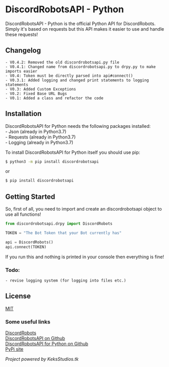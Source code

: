 # DiscordRobotsAPI - Python

DiscordRobotsAPI - Python is the official Python API for DiscordRobots.
Simply it's based on requests but this API makes it easier to use and handle these requests!


## Changelog
	- V0.4.2: Removed the old discordrobotsapi.py file
	- V0.4.1: Changed name from discordrobotsapi.py to drpy.py to make imports easier
	- V0.4: Token must be directly parsed into api#connect()
	- V0.3.1: Added logging and changed print statements to logging statements
	- V0.3: Added Custom Exceptions
	- V0.2: Fixed Base URL Bugs
	- V0.1: Added a class and refactor the code
	


## Installation

DiscordRobotsAPI for Python needs the following packages installed:  
	- Json (already in Python3.7)  
	- Requests (already in Python3.7)  
	- Logging (already in Python3.7)  
  
To install DiscordRobotsAPI for Python itself you should use pip:

```sh
$ python3 -m pip install discordrobotsapi
```

or 

```sh
$ pip install discordrobotsapi
```



## Getting Started

So, first of all, you need to import and create an discordrobotsapi object to use all functions!

```py
from discordrobotsapi.drpy import DiscordRobots

TOKEN = "The Bot Token that your Bot currently has"

api = DiscordRobots()
api.connect(TOKEN)
```

If you run this and nothing is printed in your console then everything is fine!



### Todo:
	- revise logging system (for logging into files etc.)
  
  
## License
[MIT](https://choosealicense.com/licenses/mit/)
  
  
  
### Some useful links
[DiscordRobots](https://www.keksstudios.tk/discordrobots)  
[DiscordRobotsAPI on Github](https://github.com/MauricePascal/drpy)  
[DiscordRobotsAPI for Python on Github](https://github.com/MauricePascal/drpy/tree/master/discordrobotsapi)  
[PyPi site](https://pypi.org/project/discordrobotsapi/)
  
  
*Project powered by KeksStudios.tk*
